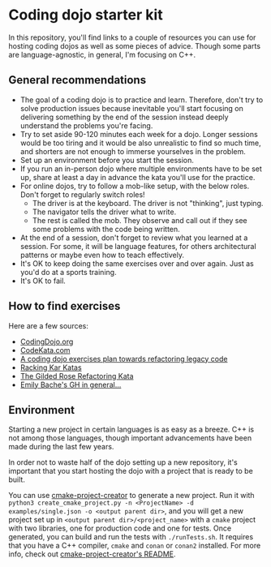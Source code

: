 # Coding dojo starter kit

In this repository, you'll find links to a couple of resources you can use for hosting coding dojos as well as some pieces of advice. Though some parts are language-agnostic, in general, I'm focusing on C++.

## General recommendations
- The goal of a coding dojo is to practice and learn. Therefore, don't try to solve production issues because inevitable you'll start focusing on delivering something by the end of the session instead deeply understand the problems you're facing.
- Try to set aside 90-120 minutes each week for a dojo. Longer sessions would be too tiring and it would be also unrealistic to find so much time, and shorters are not enough to immerse yourselves in the problem.
- Set up an environment before you start the session.
- If you run an in-person dojo where multiple environments have to be set up, share at least a day in advance the kata you'll use for the practice.
- For online dojos, try to follow a mob-like setup, with the below roles. Don't forget to regularly switch roles!
  - The driver is at the keyboard. The driver is not "thinking", just typing.
  - The navigator tells the driver what to write.
  - The rest is called the mob. They observe and call out if they see some problems with the code being written.
- At the end of a session, don't forget to review what you learned at a session. For some, it will be language features, for others architectural patterns or maybe even how to teach effectively.
- It's OK to keep doing the same exercises over and over again. Just as you'd do at a sports training.
- It's OK to fail.

## How to find exercises

Here are a few sources:
- [CodingDojo.org](https://codingdojo.org/kata/)
- [CodeKata.com](http://codekata.com/)
- [A coding dojo exercises plan towards refactoring legacy code](https://philippe.bourgau.net/a-coding-dojo-exercises-plan-towards-refactoring-legacy-code/)
- [Racking Kar Katas](https://github.com/emilybache/Racing-Car-Katas)
- [The Gilded Rose Refactoring Kata](https://github.com/emilybache/GildedRose-Refactoring-Kata)
- [Emily Bache's GH in general...](https://github.com/emilybache)
  
## Environment

Starting a new project in certain languages is as easy as a breeze. C++ is not among those languages, though important advancements have been made during the last few years.

In order not to waste half of the dojo setting up a new repository, it's important that you start hosting the dojo with a project that is ready to be built.

You can use [cmake-project-creator](https://github.com/sandordargo/cmake-project-creator) to generate a new project. Run it with `python3 create_cmake_project.py -n <ProjectName> -d examples/single.json -o <output parent dir>`, and you will get a new project set up in `<output parent dir>/<project_name>` with a `cmake` project with two libraries, one for production code and one for tests. Once generated, you can build and run the tests with `./runTests.sh`. It requires that you have a C++ compiler, `cmake` and `conan` or `conan2` installed. For more info, check out [cmake-project-creator's README](https://github.com/sandordargo/cmake-project-creator).
